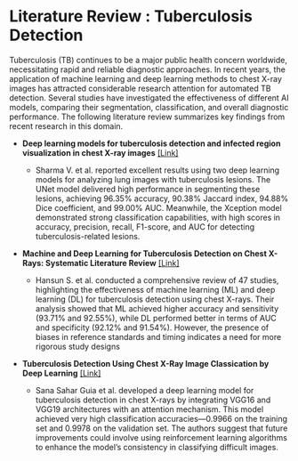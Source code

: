 # Literature Review : Tuberculosis Detection

Tuberculosis (TB) continues to be a major public health concern worldwide, necessitating rapid and reliable diagnostic approaches. In recent years, the application of machine learning and deep learning methods to chest X-ray images has attracted considerable research attention for automated TB detection. Several studies have investigated the effectiveness of different AI models, comparing their segmentation, classification, and overall diagnostic performance. The following literature review summarizes key findings from recent research in this domain.

- **Deep learning models for tuberculosis detection and infected region visualization in chest X-ray images** [[Link]](https://www.sciencedirect.com/science/article/pii/S2667102623000438)
  
  - Sharma V. et al. reported excellent results using two deep learning models for analyzing lung images with tuberculosis lesions. The UNet model delivered high performance in segmenting these lesions, achieving 96.35% accuracy, 90.38% Jaccard index, 94.88% Dice coefficient, and 99.00% AUC. Meanwhile, the Xception model demonstrated strong classification capabilities, with high scores in accuracy, precision, recall, F1-score, and AUC for detecting tuberculosis-related lesions.


- **Machine and Deep Learning for Tuberculosis Detection on Chest X-Rays: Systematic Literature Review** [[Link]](https://www.jmir.org/2023/1/e43154/)
  - Hansun S. et al. conducted a comprehensive review of 47 studies, highlighting the effectiveness of machine learning (ML) and deep learning (DL) for tuberculosis detection using chest X-rays. Their analysis showed that ML achieved higher accuracy and sensitivity (93.71% and 92.55%), while DL performed better in terms of AUC and specificity (92.12% and 91.54%). However, the presence of biases in reference standards and timing indicates a need for more rigorous study designs

- **Tuberculosis Detection Using Chest X-Ray Image Classication by Deep Learning** [[Link]](https://assets-eu.researchsquare.com/files/rs-2509525/v2/c08f824e4e34e9fabca5792c.pdf?c=1676304832)
  - Sana Sahar Guia et al. developed a deep learning model for tuberculosis detection in chest X-rays by integrating VGG16 and VGG19 architectures with an attention mechanism. This model achieved very high classification accuracies—0.9966 on the training set and 0.9978 on the validation set. The authors suggest that future improvements could involve using reinforcement learning algorithms to enhance the model’s consistency in classifying difficult images.


